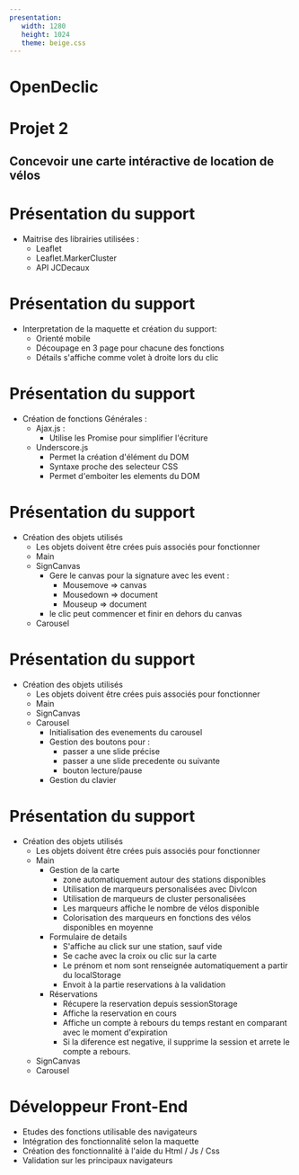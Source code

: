 ```yaml
---
presentation:
   width: 1280
   height: 1024
   theme: beige.css
---
```

<!-- slide -->
# OpenDeclic
# Projet 2
## Concevoir une carte intéractive de location de vélos

<!-- slide -->
# Présentation du support

* Maitrise des librairies utilisées :
  * Leaflet
  * Leaflet.MarkerCluster
  * API JCDecaux

<!-- slide -->
# Présentation du support

* Interpretation de la maquette et création du support:
  * Orienté mobile
  * Découpage en 3 page pour chacune des fonctions
  * Détails s'affiche comme volet à droite lors du clic

<!-- slide -->
# Présentation du support

* Création de fonctions Générales :
  * Ajax.js : 
    * Utilise les Promise pour simplifier l'écriture
  * Underscore.js
    * Permet la création d'élément du DOM
    * Syntaxe proche des selecteur CSS
    * Permet d'emboiter les elements du DOM

<!-- slide -->
# Présentation du support

* Création des objets utilisés
  * Les objets doivent être crées puis associés pour fonctionner
  * Main
  * SignCanvas
    * Gere le canvas pour la signature avec les event :
      * Mousemove => canvas
      * Mousedown => document
      * Mouseup => document
    * le clic peut commencer et finir en dehors du canvas
  * Carousel

<!-- slide -->
# Présentation du support

* Création des objets utilisés
  * Les objets doivent être crées puis associés pour fonctionner
  * Main
  * SignCanvas
  * Carousel
    * Initialisation des evenements du carousel
    * Gestion des boutons pour :
      * passer a une slide précise
      * passer a une slide precedente ou suivante
      * bouton lecture/pause
    * Gestion du clavier

<!-- slide -->
# Présentation du support

* Création des objets utilisés
  * Les objets doivent être crées puis associés pour fonctionner
  * Main
    * Gestion de la carte
      * zone automatiquement autour des stations disponibles
      * Utilisation de marqueurs personalisées avec DivIcon
      * Utilisation de marqueurs de cluster personalisées
      * Les marqueurs affiche le nombre de vélos disponible
      * Colorisation des marqueurs en fonctions des vélos disponibles en moyenne
    * Formulaire de details
      * S'affiche au click sur une station, sauf vide
      * Se cache avec la croix ou clic sur la carte
      * Le prénom et nom sont renseignée automatiquement a partir du localStorage
      * Envoit à la partie reservations à la validation
    * Réservations
      * Récupere la reservation depuis sessionStorage
      * Affiche la reservation en cours
      * Affiche un compte à rebours du temps restant en comparant avec le moment d'expiration
      * Si la diference est negative, il supprime la session et arrete le compte a rebours.
  * SignCanvas
  * Carousel
     
<!-- slide -->
# Développeur Front-End

* Etudes des fonctions utilisable des navigateurs
* Intégration des fonctionnalité selon la maquette
* Création des fonctionnalité à l'aide du Html / Js / Css
* Validation sur les principaux navigateurs


